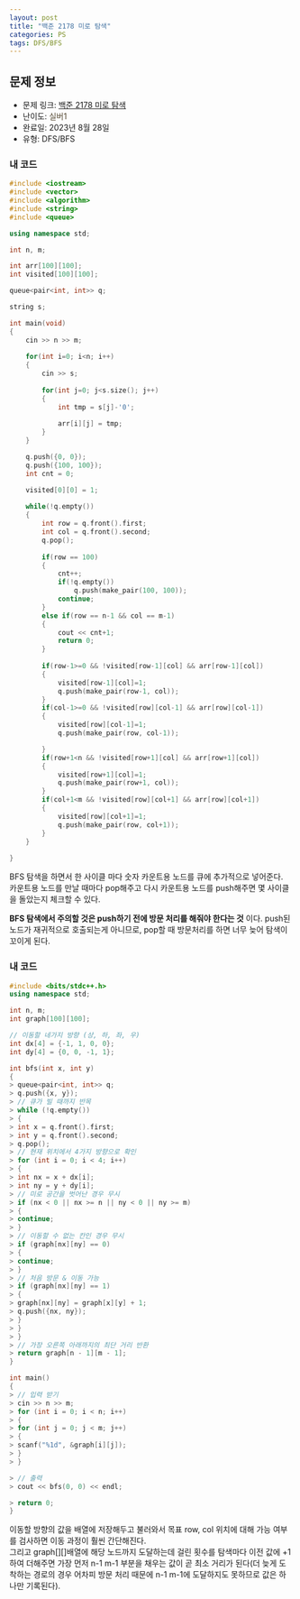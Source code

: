```yaml
---
layout: post
title: "백준 2178 미로 탐색"
categories: PS
tags: DFS/BFS
---
```


## 문제 정보
- 문제 링크: [백준 2178 미로 탐색](https://www.acmicpc.net/problem/2178)
- 난이도: <span style="color:#544831">실버1</span>
- 완료일: 2023년 8월 28일
- 유형: DFS/BFS

### 내 코드

```C++
#include <iostream>
#include <vector>
#include <algorithm>
#include <string>
#include <queue>

using namespace std;

int n, m;

int arr[100][100];
int visited[100][100];

queue<pair<int, int>> q;

string s;

int main(void)
{
	cin >> n >> m;
	
	for(int i=0; i<n; i++)
	{
		cin >> s;
		
		for(int j=0; j<s.size(); j++)
		{
			int tmp = s[j]-'0';
			
			arr[i][j] = tmp;
		}
	}

	q.push({0, 0});
	q.push({100, 100});
	int cnt = 0;

	visited[0][0] = 1;
	
	while(!q.empty())
	{
		int row = q.front().first;
		int col = q.front().second;
		q.pop();
		
		if(row == 100)
		{
			cnt++;
			if(!q.empty())
				q.push(make_pair(100, 100));
			continue;
		}
		else if(row == n-1 && col == m-1)
		{
			cout << cnt+1;
			return 0;
		}
		
		if(row-1>=0 && !visited[row-1][col] && arr[row-1][col])
		{
			visited[row-1][col]=1;
			q.push(make_pair(row-1, col));
		}
		if(col-1>=0 && !visited[row][col-1] && arr[row][col-1])
		{
			visited[row][col-1]=1;
			q.push(make_pair(row, col-1));

		}
		if(row+1<n && !visited[row+1][col] && arr[row+1][col])
		{
			visited[row+1][col]=1;
			q.push(make_pair(row+1, col));
		}
		if(col+1<m && !visited[row][col+1] && arr[row][col+1])
		{
			visited[row][col+1]=1;
			q.push(make_pair(row, col+1));
		}
	}
	
}
```

BFS 탐색을 하면서 한 사이클 마다 숫자 카운트용 노드를 큐에 추가적으로 넣어준다.  
카운트용 노드를 만날 때마다 pop해주고 다시 카운트용 노드를 push해주면 몇 사이클을 돌았는지 체크할 수 있다.  

**BFS 탐색에서 주의할 것은 push하기 전에 방문 처리를 해줘야 한다는 것** 이다. push된 노드가 재귀적으로 호출되는게 아니므로, pop할 때 방문처리를 하면 너무 늦어 탐색이 꼬이게 된다.

### 내 코드

```C++
#include <bits/stdc++.h>
using namespace std;

int n, m;
int graph[100][100];

// 이동할 네가지 방향 (상, 하, 좌, 우)
int dx[4] = {-1, 1, 0, 0};
int dy[4] = {0, 0, -1, 1};

int bfs(int x, int y)
{
> queue<pair<int, int>> q;
> q.push({x, y});
> // 큐가 빌 때까지 반목
> while (!q.empty())
> {
> int x = q.front().first;
> int y = q.front().second;
> q.pop();
> // 현재 위치에서 4가지 방향으로 확인
> for (int i = 0; i < 4; i++)
> {
> int nx = x + dx[i];
> int ny = y + dy[i];
> // 미로 공간을 벗어난 경우 무시
> if (nx < 0 || nx >= n || ny < 0 || ny >= m)
> {
> continue;
> }
> // 이동할 수 없는 칸인 경우 무시
> if (graph[nx][ny] == 0)
> {
> continue;
> }
> // 처음 방문 & 이동 가능
> if (graph[nx][ny] == 1)
> {
> graph[nx][ny] = graph[x][y] + 1;
> q.push({nx, ny});
> }
> }
> }
> // 가장 오른쪽 아래까지의 최단 거리 반환
> return graph[n - 1][m - 1];
}

int main()
{
> // 입력 받기
> cin >> n >> m;
> for (int i = 0; i < n; i++)
> {
> for (int j = 0; j < m; j++)
> {
> scanf("%1d", &graph[i][j]);
> }
> }

> // 출력
> cout << bfs(0, 0) << endl;

> return 0;
}
```

이동할 방향의 값을 배열에 저장해두고 불러와서 목표 row, col 위치에 대해 가능 여부를 검사하면 이동 과정이 훨씬 간단해진다.  
그리고 graph[][]배열에 해당 노드까지 도달하는데 걸린 횟수를 탐색마다 이전 값에 +1하여 더해주면 가장 먼저 n-1 m-1 부분을 채우는 값이 곧 최소 거리가 된다(더 늦게 도착하는 경로의 경우 어차피 방문 처리 때문에 n-1 m-1에 도달하지도 못하므로 값은 하나만 기록된다).  

